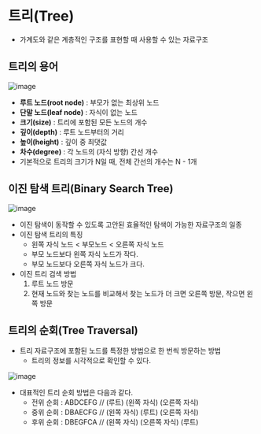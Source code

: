 # 트리(Tree)

- 가계도와 같은 계층적인 구조를 표현할 때 사용할 수 있는 자료구조

## 트리의 용어

![image](https://user-images.githubusercontent.com/43658658/122638268-2e466c00-d12e-11eb-89f3-451042e6f476.png)

- **루트 노드(root node)** : 부모가 없는 최상위 노드
- **단말 노드(leaf node)** : 자식이 없는 노드
- **크기(size)** : 트리에 포함된 모든 노드의 개수
- **깊이(depth)** : 루트 노드부터의 거리
- **높이(height)** : 깊이 중 최댓값
- **차수(degree)** : 각 노드의 (자식 방향) 간선 개수
- 기본적으로 트리의 크기가 N일 때, 전체 간선의 개수는 N - 1개

## 이진 탐색 트리(Binary Search Tree)

![image](https://user-images.githubusercontent.com/43658658/122638338-83827d80-d12e-11eb-99d3-99294d735105.png)

- 이진 탐색이 동작할 수 있도록 고안된 효율적인 탐색이 가능한 자료구조의 일종
- 이진 탐색 트리의 특징
  - 왼쪽 자식 노드 < 부모노드 < 오른쪽 자식 노드
  - 부모 노드보다 왼쪽 자식 노드가 작다.
  - 부모 노드보다 오른쪽 자식 노드가 크다.
- 이진 트리 검색 방법
  1. 루트 노드 방문
  2. 현재 노드와 찾는 노드를 비교해서 찾는 노드가 더 크면 오른쪽 방문, 작으면 왼쪽 방문

## 트리의 순회(Tree Traversal)

- 트리 자료구조에 포함된 노드를 특정한 방법으로 한 번씩 방문하는 방법
  - 트리의 정보를 시각적으로 확인할 수 있다.
 
![image](https://user-images.githubusercontent.com/43658658/122638268-2e466c00-d12e-11eb-89f3-451042e6f476.png)

- 대표적인 트리 순회 방법은 다음과 같다.
  - 전위 순회 : ABDCEFG // (루트) (왼쪽 자식) (오른쪽 자식)
  - 중위 순회 : DBAECFG // (왼쪽 자식) (루트) (오른쪽 자식)
  - 후위 순회 : DBEGFCA // (왼쪽 자식) (오른쪽 자식) (루트)
